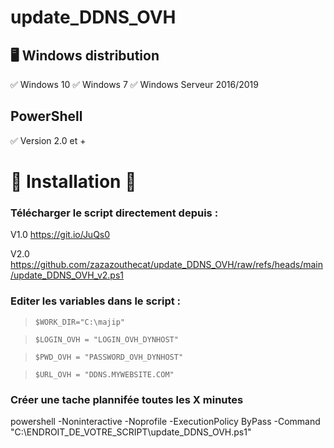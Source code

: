 # update_DDNS_OVH


## 🖥️ Windows distribution 
✅ Windows 10  ✅ Windows 7   ✅ Windows Serveur 2016/2019

## PowerShell
✅ Version 2.0 et +

# 🏁 Installation 🏁

### Télécharger le script directement depuis :

V1.0
https://git.io/JuQs0

V2.0
https://github.com/zazazouthecat/update_DDNS_OVH/raw/refs/heads/main/update_DDNS_OVH_v2.ps1

### Editer les variables dans le script :

> `$WORK_DIR="C:\majip"`

> `$LOGIN_OVH = "LOGIN_OVH_DYNHOST"`

> `$PWD_OVH = "PASSWORD_OVH_DYNHOST"`

> `$URL_OVH = "DDNS.MYWEBSITE.COM"`


### Créer une tache plannifée toutes les X minutes

powershell -Noninteractive -Noprofile -ExecutionPolicy ByPass -Command "C:\ENDROIT_DE_VOTRE_SCRIPT\update_DDNS_OVH.ps1"

